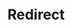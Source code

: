 ﻿---
layout: src/layouts/Redirect.astro
title: Redirect
redirect: https://yamldoc.liuyan.wang/docs/administration/high-availability/maintain/polling-tentacles-with-ha
pubDate:  2023-01-01
navSearch: false
navSitemap: false
navMenu: false
---
